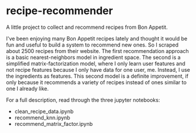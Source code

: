 # recipe-recommender

A little project to collect and recommend recipes from Bon Appetit.

I've been enjoying many Bon Appetit recipes lately and thought it would be fun and useful to build a system to recommend new ones.
So I scraped about 2500 recipes from their website.  The first recommendation approach is a basic nearest-neighbors model in ingredient space.
The second is a simplified matrix-factorization model, where I only learn user features and not recipe features because I only have data for one user, me.
Instead, I use the ingredients as features.  This second model is a definite improvement, if only because it recommends a variety of recipes instead
of ones similar to one I already like.



For a full description, read through the three jupyter notebooks:
  - clean_recipe_data.ipynb
  - recommend_knn.ipynb
  - recommend_matrix_factor.ipynb
